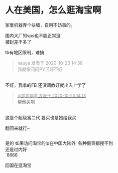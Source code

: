# 人在美国，怎么逛淘宝啊


家里机器弄个扶墙，自用不妨事的。

国内大厂的vps也不能正常逛<br />
被封差不多了<img id="aimg_Njk6x" onclick="zoom(this, this.src, 0, 0, 0)" class="zoom" src="https://cdn.jsdelivr.net/gh/hishis/forum-master/public/images/patch.gif" onmouseover="img_onmouseoverfunc(this)" onload="thumbImg(this)" border="0" alt="" />

tb有地区限制，难搞

<div class="quote"><blockquote><font color="#999999">nauya 发表于 2020-10-23 14:38</font><br />
<font color="#999999">我就像问问PY活好不好</font></blockquote></div><br />
不好，我拿的FB 还没调教好就出去上学了

<div class="quote"><blockquote><font size="2"><a href="https://www.hostloc.com/forum.php?mod=redirect&amp;goto=findpost&amp;pid=9341043&amp;ptid=757593" target="_blank"><font color="#999999">芭啦啦能量 发表于 2020-10-23 14:18</font></a></font><br />
帮他买呗</blockquote></div><br />
这是个超级富二代 要买也是她给我买

翻回来就行~

<img src="static/image/smiley/default/shocked.gif" smilieid="6" border="0" alt="" />

是的 如果访问淘宝的ip在中国大陆外&nbsp;&nbsp;各种假货都搜不到 <br />
还是过内好<br />
ˊ6666

回国在逛淘宝<img src="static/image/smiley/default/lol.gif" smilieid="12" border="0" alt="" /><img src="static/image/smiley/default/lol.gif" smilieid="12" border="0" alt="" />
